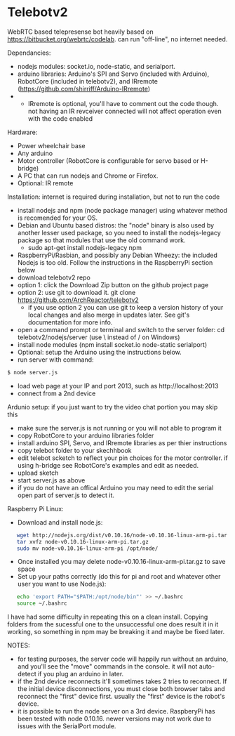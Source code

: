 # Telebotv2

WebRTC based telepresense bot heavily based on https://bitbucket.org/webrtc/codelab.  can run "off-line", no internet needed.

Dependancies:
 - nodejs modules: socket.io, node-static, and serialport.  
 - arduino libraries: Arduino's SPI and Servo (included with Arduino),  RobotCore (included in telebotv2), and IRremote (https://github.com/shirriff/Arduino-IRremote)
 - - IRremote is optional, you'll have to comment out the code though.  not having an IR revceiver connected will not affect operation even with the code enabled
 
Hardware:
 - Power wheelchair base
 - Any arduino
 - Motor controller (RobotCore is configurable for servo based or H-bridge)
 - A PC that can run nodejs and Chrome or Firefox.
 - Optional: IR remote

Installation:  internet is required during installation, but not to run the code
- install nodejs and npm (node package manager) using whatever method is recomended for your OS.
 - Debian and Ubuntu based distros:  the "node" binary is also used by another lesser used package, so you need to install the nodejs-legacy package so that modules that use the old command work.
   - sudo apt-get install nodejs-legacy npm
 - RaspberryPi/Rasbian, and possibly any Debian Wheezy:  the included Nodejs is too old.  Follow the instructions in the RaspberryPi section below
- download telebotv2 repo
 - option 1: click the Download Zip button on the github project page
 - option 2: use git to download it.  git clone https://github.com/ArchReactor/telebotv2
   - if you use option 2 you can use git to keep a version history of your local changes and also merge in updates later.  See git's documentation for more info.
- open a command prompt or terminal and switch to the server folder: cd telebotv2/nodejs/server (use \ instead of / on Windows)
- install node modules (npm install socket.io node-static serialport)
- Optional: setup the Arduino using the instructions below.  
- run server with command: 
```sh
$ node server.js
```
- load web page at your IP and port 2013, such as http://localhost:2013
- connect from a 2nd device

Ardunio setup: if you just want to try the video chat portion you may skip this
- make sure the server.js is not running or you will not able to program it
- copy RobotCore to your arduino libraries folder
- install arduino SPI, Servo, and IRremote libraries as per thier instructions
- copy telebot folder to your skechhbook
- edit telebot scketch to reflect your pin choices for the motor controller.  if using h-bridge see RobotCore's examples and edit as needed.
- upload sketch
- start server.js as above
- if you do not have an offical Arduino you may need to edit the serial open part of server.js to detect it.

Raspberry Pi Linux:

- Download and install node.js:

```bash
   wget http://nodejs.org/dist/v0.10.16/node-v0.10.16-linux-arm-pi.tar.gz
   tar xvfz node-v0.10.16-linux-arm-pi.tar.gz
   sudo mv node-v0.10.16-linux-arm-pi /opt/node/
```
- Once installed you may delete node-v0.10.16-linux-arm-pi.tar.gz to save space
- Set up your paths correctly (do this for pi and root and whatever other user you want to use Node.js):

```bash
   echo 'export PATH="$PATH:/opt/node/bin"' >> ~/.bashrc
   source ~/.bashrc
```
I have had some difficulty in repeating this on a clean install.  Copying folders from the sucessful one to the unsuccessful one does result it in it working, so something in npm may be breaking it and maybe be fixed later.

NOTES:
- for testing purposes, the server code will happily run without an arduino, and you'll see the "move" commands in the console.  it will not auto-detect if you plug an arduino in later.
- if the 2nd device reconnects it'll sometimes takes 2 tries to reconnect.  If the initial device disconnections, you must close both browser tabs and reconnect the "first" device first.  usually the "first" device is the robot's device.
- it is possible to run the node server on a 3rd device.  RaspberyPi has been tested with node 0.10.16.  newer versions may not work due to issues with the SerialPort module.
 
